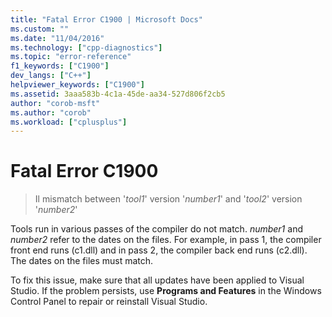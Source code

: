 ```yaml
---
title: "Fatal Error C1900 | Microsoft Docs"
ms.custom: ""
ms.date: "11/04/2016"
ms.technology: ["cpp-diagnostics"]
ms.topic: "error-reference"
f1_keywords: ["C1900"]
dev_langs: ["C++"]
helpviewer_keywords: ["C1900"]
ms.assetid: 3aaa583b-4c1a-45de-aa34-527d806f2cb5
author: "corob-msft"
ms.author: "corob"
ms.workload: ["cplusplus"]
---
```

# Fatal Error C1900

> Il mismatch between '*tool1*' version '*number1*' and '*tool2*' version '*number2*'

Tools run in various passes of the compiler do not match. *number1* and *number2* refer to the dates on the files. For example, in pass 1, the compiler front end runs (c1.dll) and in pass 2, the compiler back end runs (c2.dll). The dates on the files must match.

To fix this issue, make sure that all updates have been applied to Visual Studio. If the problem persists, use **Programs and Features** in the Windows Control Panel to repair or reinstall Visual Studio.